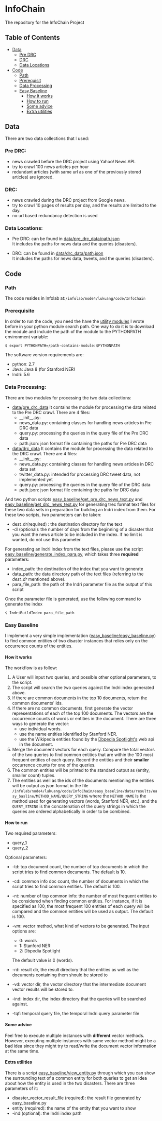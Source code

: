 # InfoChain

The repository for the InfoChain Project

## Table of Contents
  - [Data](#data)
    - [Pre DRC](#pre-drc)
    - [DRC](#drc)
    - [Data Locations](#data-locations)
  - [Code](#code)
    - [Path](#path)
    - [Prerequisit](#prerequisite)
    - [Data Processing](#data-processing)
    - [Easy Baseline](#drc)
      - [How it works](#how-it-works)
      - [How to run](#how-to-run)
      - [Some advice](#some-advice)
      - [Extra utilities](#extra-utilities)
    
    
    
## Data

 There are two data collections that I used:
 ### Pre DRC:    
  * news crawled before the DRC project using Yahoo! News API.  
  * try to crawl 100 news articles per hour  
  * redundant articles (with same url as one of the previously stored articles) are ignored.
  
 ### DRC:  
  * news crawled during the DRC project from Google news.
  * try to crawl 10 pages of results per day, and the results are limited to the day.
  * no url based redundancy detection is used
     
  
 ### Data Locations:  
  * Pre DRC: can be found in [data/pre_drc_data/path.json](https://github.com/lukuang/InfoChain/blob/master/data/pre_drc_data/path.json)  
      It includes the paths for news data and the queries (disasters).
      
  * DRC: can be found in [data/drc_data/path.json](https://github.com/lukuang/InfoChain/blob/master/data/drc_data/path.json)  
      It includes the paths for news data, tweets, and the queries (disasters).
  

## Code
  ### Path
  The code resides in Infolab at:```/infolab/node4/lukuang/code/InfoChain```
  
  ### Prerequisite
  In order to run the code, you need the have the [utility modules](https://github.com/lukuang/myUtility) I wrote before in   your python module search path. One way to do it is to download the module and include the path of the module to the PYTHONPATH environment variable:
  
  ```$ export PYTHONPATH=/path-contains-module:$PYTHONPATH```
  
  The software version requirements are: 
   * python: 2.7
   * Java: Java 8 (for Stanford NER)
   * Indri: 5.6
   
  ### Data Processing:  
  There are two modules for processing the two data collections:
   * [data/pre_drc_data](https://github.com/lukuang/InfoChain/blob/master/data/pre_drc_data)
     It contains the module for processing the data related to the Pre DRC crawl. There are 4 files: 
      * \_\_init\_\_.py:  
      * news_data.py: containing classes for handling news articles in Pre DRC data 
      * query.py: processing the queries in the query file of the Pre DRC data 
      * path.json: json format file containing the paths for Pre DRC data
   * [data/drc_data](https://github.com/lukuang/InfoChain/blob/master/data/drc_data)
     It contains the module for processing the data related to the DRC crawl. There are 4 files: 
      * \_\_init\_\_.py:  
      * news_data.py: containing classes for handling news articles in DRC data set 
      * twitter_data.py: intended for processing DRC tweet data, not implemented yet 
      * query.py: processing the queries in the query file of the DRC data
      * path.json: json format file containing the paths for DRC data
      
  And two python scripts [easy_baseline/get_pre_drc_news_text.py](https://github.com/lukuang/InfoChain/blob/master/easy_baseline/get_pre_drc_news_text.py) and [easy_baseline/get_drc_news_text.py](https://github.com/lukuang/InfoChain/blob/master/easy_baseline/get_drc_news_text.py) for generating trec format text files for these two data sets in preparation for building an Indri index from them. For these two scripts, two parameters can be taken:
  * dest_dr(required) : the destination directory for the text
  * -dl (optional): the number of days from the beginning of a disaster that you want the news article to be included in the index. If no limit is wanted, do not use this parameter.
  
  For generating an Indri Index from the text files, please use the script [easy_baseline/generate_index_para.py](https://github.com/lukuang/InfoChain/blob/master/easy_baseline/generate_index_para.py), which takes three **required** parameters:  
  * index_path: the destination of the index that you want to generate  
  * data_path: the data directory path of the text files (referring to the _dest\_dr_ mentioned above).
  * para_file_path: the path of the Indri parameter file as the output of this script
  
  Once the parameter file is generated, use the following command to generate the index
  
  ```$ IndriBuildIndex para_file_path```
  
  ### Easy Baseline
  I implement a very simple implementation ([easy_baseline/easy_baseline.py](https://github.com/lukuang/InfoChain/blob/master/easy_baseline/easy_baseline.py)) to find common entities of two disaster instances that relies only on the occurrence counts of the entities.
  #### How it works
  The workflow is as follow:  
  1. A User will input two queries, and possible other optional parameters, to the script.  
  2. The script will search the two queries against the Indri index generated above.  
  3. If there are common documents in the top 10 documents, return the common documents' ids.
  4. If there are no common documents, first generate the vector representations of each of the top 100 documents. The vectors are the occurrence counts of words or entities in the document. There are three ways to generate the vector:  
      * use individual words.  
      * use the name entities identified by Stanford NER.  
      * use the Wikipedia entities found by the [Dbpedia Spotlight's](https://github.com/dbpedia-spotlight/dbpedia-spotlight) web api in the document.
  5. Merge the document vectors for each query. Compare the total vectors of the two queries to find common entities that are within the 100 most frequent entities of each query. Record the entities and their **smaller** occurrence counts for one of the queries. 
  6. The common entities will be printed to the standard output as (entity, smaller count) tuples.
  7. The entities as well as the ids of the documents mentioning the entities will be output as json format in the file  ```/infolab/node4/lukuang/code/InfoChain/easy_baseline/data/results/easy_basline/METHOD_NAME/QUERY_STRING``` where the ```METHOD_NAME``` is the method used for generating vectors (words, Stanford NER, etc.), and the ```QUERY_STRING``` is the concatenation of the query strings in which the queries are ordered alphabetically in order to be combined.
  
  #### How to run
  Two required parameters:   
  * query_1  
  * query_2
    
  Optional parameters:  
  * -td: top document count, the number of top documents in which the script tries to find common documents. The default is 10.  
  * -cd: common info doc count, the number of documents in which the script tries to find common entities. The default is 100.  
  * -nt: number of top common info: the number of most frequent entities to be considered when finding common entities. For instance, if it is specified as 100, the most frequent 100 entities of each query will be compared and the common entities will be used as output. The default is 100.   
  * *-vm*: vector method, what kind of vectors to be generated. The input options are:  
      * 0: words  
      * 1: Stanford NER  
      * 2: Dbpedia Spotlight 
      
    The default value is 0 (words).
  * -rd: result dir, the result directory that the entities as well as the documents containing them should be stored to  
  * -vd: vector dir, the vector directory that the intermediate document vector results will be stored to.  
  * -ind: index dir, the index directory that the queries will be searched against.  
  * -tqf: temporal query file, the temporal Indri query parameter file
  
  #### Some advice
  Feel free to execute multiple instances with **different** vector methods. However, executing multiple instances with same vector method might be a bad idea since they might try to read/write the document vector information at the same time.
  
  #### Extra utilities
  There is a script [easy_baseline/view_entity.py](https://github.com/lukuang/InfoChain/blob/master/easy_baseline/view_entity.py) through which you can show the surrounding  text of a common entity for both queries to get an idea about how the entity is used in the two disasters. There are three parameters of it:  
  * disaster_vector_result_file (required): the result file generated by easy_baseline.py  
  * entity (required): the name of the entity that you want to show
  * -ind (optional): the Indri index path
  
  
  
      
      
      
  
  
  

